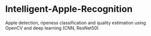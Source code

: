 # Intelligent-Apple-Recognition
Apple detection, ripeness classification and quality estimation using OpenCV and deep learning (CNN, ResNet50)
